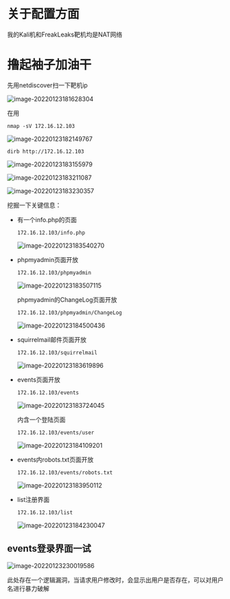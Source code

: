 # 关于配置方面

我的Kali机和FreakLeaks靶机均是NAT网络

# 撸起袖子加油干

先用netdiscover扫一下靶机ip

![image-20220123181628304](https://raw.githubusercontent.com/lant34m/pic/main/img/image-20220123181628304.png)

在用

```
nmap -sV 172.16.12.103
```

![image-20220123182149767](https://raw.githubusercontent.com/lant34m/pic/main/img/image-20220123182149767.png)

```
dirb http://172.16.12.103
```

![image-20220123183155979](https://raw.githubusercontent.com/lant34m/pic/main/img/image-20220123183155979.png)

![image-20220123183211087](https://raw.githubusercontent.com/lant34m/pic/main/img/image-20220123183211087.png)

![image-20220123183230357](https://raw.githubusercontent.com/lant34m/pic/main/img/image-20220123183230357.png)

挖掘一下关键信息：

- 有一个info.php的页面

  ```
  172.16.12.103/info.php
  ```

  ![image-20220123183540270](https://raw.githubusercontent.com/lant34m/pic/main/img/image-20220123183540270.png)

- phpmyadmin页面开放

  ```
  172.16.12.103/phpmyadmin
  ```

  ![image-20220123183507115](https://raw.githubusercontent.com/lant34m/pic/main/img/image-20220123183507115.png)

  phpmyadmin的ChangeLog页面开放

  ```
  172.16.12.103/phpmyadmin/ChangeLog
  ```

  ![image-20220123184500436](https://raw.githubusercontent.com/lant34m/pic/main/img/image-20220123184500436.png)

- squirrelmail邮件页面开放

  ```
  172.16.12.103/squirrelmail
  ```

  ![image-20220123183619896](https://raw.githubusercontent.com/lant34m/pic/main/img/image-20220123183619896.png)

- events页面开放

  ```
  172.16.12.103/events
  ```

  ![image-20220123183724045](https://raw.githubusercontent.com/lant34m/pic/main/img/image-20220123183724045.png)

  内含一个登陆页面

  ```
  172.16.12.103/events/user
  ```

  ![image-20220123184109201](https://raw.githubusercontent.com/lant34m/pic/main/img/image-20220123184109201.png)

- events内robots.txt页面开放

  ```
  172.16.12.103/events/robots.txt
  ```

  ![image-20220123183950112](https://raw.githubusercontent.com/lant34m/pic/main/img/image-20220123183950112.png)

- list注册界面

  ```
  172.16.12.103/list
  ```

  ![image-20220123184230047](https://raw.githubusercontent.com/lant34m/pic/main/img/image-20220123184230047.png)

## events登录界面一试

![image-20220123230019586](https://raw.githubusercontent.com/lant34m/pic/main/img/image-20220123230019586.png)

此处存在一个逻辑漏洞，当请求用户修改时，会显示出用户是否存在，可以对用户名进行暴力破解

